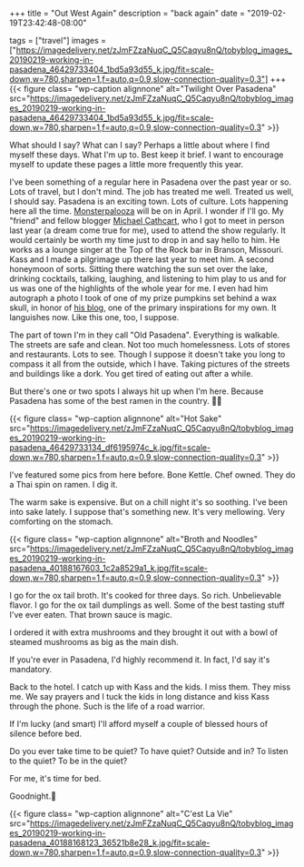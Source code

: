+++
title = "Out West Again"
description = "back again"
date = "2019-02-19T23:42:48-08:00"

tags = ["travel"]
images = ["https://imagedelivery.net/zJmFZzaNuqC_Q5Caqyu8nQ/tobyblog_images_20190219-working-in-pasadena_46429733404_1bd5a93d55_k.jpg/fit=scale-down,w=780,sharpen=1,f=auto,q=0.9,slow-connection-quality=0.3"]
+++
{{< figure class= "wp-caption alignnone" alt="Twilight Over Pasadena" src="https://imagedelivery.net/zJmFZzaNuqC_Q5Caqyu8nQ/tobyblog_images_20190219-working-in-pasadena_46429733404_1bd5a93d55_k.jpg/fit=scale-down,w=780,sharpen=1,f=auto,q=0.9,slow-connection-quality=0.3" >}}

What should I say? What can I say? Perhaps a little about where I find myself these days. What I'm up to. Best keep it brief. I want to encourage myself to update these pages a little more frequently this year. 
<!--more-->
I've been something of a regular here in Pasadena over the past year or so. Lots of travel, but I don't mind. The job has treated me well. Treated us well, I should say. Pasadena is an exciting town. Lots of culture. Lots happening here all the time. [Monsterpalooza](http://www.monsterpalooza.com/spring/) will be on in April. I wonder if I'll go. My "friend" and fellow blogger [Michael Cathcart](http://theskullpumpkin.blogspot.com), who I got to meet in person last year (a dream come true for me), used to attend the show regularly. It would certainly be worth my time just to drop in and say hello to him. He works as a lounge singer at the Top of the Rock bar in Branson, Missouri. Kass and I made a pilgrimage up there last year to meet him. A second honeymoon of sorts. Sitting there watching the sun set over the lake, drinking cocktails, talking, laughing, and listening to him play to us and for us was one of the highlights of the whole year for me. I even had him autograph a photo I took of one of my prize pumpkins set behind a wax skull, in honor of [his blog](http://theskullpumpkin.blogspot.com), one of the primary inspirations for my own. It languishes now. Like this one, too, I suppose.

The part of town I'm in they call "Old Pasadena". Everything is walkable. The streets are safe and clean. Not too much homelessness. Lots of stores and restaurants. Lots to see. Though I suppose it doesn't take you long to compass it all from the outside, which I have. Taking pictures of the streets and buildings like a dork. You get tired of eating out after a while. 

But there's one or two spots I always hit up when I'm here. Because Pasadena has some of the best ramen in the country. 🍜💛

{{< figure class= "wp-caption alignnone" alt="Hot Sake" src="https://imagedelivery.net/zJmFZzaNuqC_Q5Caqyu8nQ/tobyblog_images_20190219-working-in-pasadena_46429733134_df6195974c_k.jpg/fit=scale-down,w=780,sharpen=1,f=auto,q=0.9,slow-connection-quality=0.3" >}}
           
I've featured some pics from here before. Bone Kettle. Chef owned. They do a Thai spin on ramen. I dig it. 

The warm sake is expensive. But on a chill night it's so soothing. I've been into sake lately. I suppose that's something new. It's very mellowing. Very comforting on the stomach. 

{{< figure class= "wp-caption alignnone" alt="Broth and Noodles" src="https://imagedelivery.net/zJmFZzaNuqC_Q5Caqyu8nQ/tobyblog_images_20190219-working-in-pasadena_40188167603_1c2a8529a1_k.jpg/fit=scale-down,w=780,sharpen=1,f=auto,q=0.9,slow-connection-quality=0.3" >}}
          
I go for the ox tail broth. It's cooked for three days. So rich. Unbelievable flavor. I go for the ox tail dumplings as well. Some of the best tasting stuff I've ever eaten. That brown sauce is magic. 

I ordered it with extra mushrooms and they brought it out with a bowl of steamed mushrooms as big as the main dish. 

If you're ever in Pasadena, I'd highly recommend it. In fact, I'd say it's mandatory.

Back to the hotel. I catch up with Kass and the kids. I miss them. They miss me. We say prayers and I tuck the kids in long distance and kiss Kass through the phone. Such is the life of a road warrior. 

If I'm lucky (and smart) I'll afford myself a couple of blessed hours of silence before bed. 

Do you ever take time to be quiet? To have quiet? Outside and in? To listen to the quiet? To be in the quiet?

For me, it's time for bed. 

Goodnight.🌛
           
{{< figure class= "wp-caption alignnone" alt="C'est La Vie" src="https://imagedelivery.net/zJmFZzaNuqC_Q5Caqyu8nQ/tobyblog_images_20190219-working-in-pasadena_40188168123_36521b8e28_k.jpg/fit=scale-down,w=780,sharpen=1,f=auto,q=0.9,slow-connection-quality=0.3" >}}
